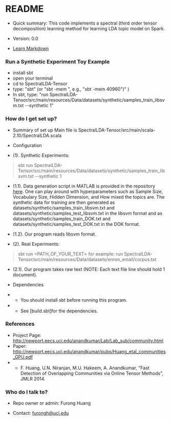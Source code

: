 # README #
* Quick summary: 
This code implements a spectral (third order tensor decomposition) learning method for learning LDA topic model on Spark. 

* Version: 0.0
* [Learn Markdown](https://bitbucket.org/tutorials/markdowndemo)

### Run a Synthetic Experiment Toy Example
* install sbt
* open your terminal
* cd to SpectralLDA-Tensor
* type: "sbt" (or "sbt -mem <Customized Memory>", e.g., "sbt -mem 40960")"
)
* In sbt, type: "run SpectralLDA-Tensor/src/main/resources/Data/datasets/synthetic/samples_train_libsvm.txt --synthetic 1"



### How do I get set up? ###


* Summary of set up
Main file is SpectralLDA-Tensor/src/main/scala-2.10/SpectralLDA.scala

* Configuration 

* (1). Synthetic Experiments:
> sbt
> run SpectralLDA-Tensor/src/main/resources/Data/datasets/synthetic/samples_train_libsvm.txt --synthetic 1

*    (1.1).  Data generation script in MATLAB is provided in the repository [here](https://bitbucket.org/furongh/spectral-lda/src/b5be6b9e2a45b824bbc60a0bb927eff6030f4256/Code/tensorfac/data/SyntheticDataGenerator.m?at=master&fileviewer=file-view-default). One can play around with hyperparameters such as Sample Size, Vocabulary Size, Hidden Dimension, and How mixed the topics are.  The synthetic data for training are then generated as datasets/synthetic/samples_train_libsvm.txt and datasets/synthetic/samples_test_libsvm.txt in the libsvm format and as datasets/synthetic/samples_train_DOK.txt and datasets/synthetic/samples_test_DOK.txt in the DOK format. 


 *   (1.2).  Our program reads libsvm format.


* (2). Real Experiments:
> sbt
> run <PATH_OF_YOUR_TEXT>
for example:
> run SpectralLDA-Tensor/src/main/resources/Data/datasets/enron_email/corpus.txt

*   (2.1).  Our program takes raw text (NOTE: Each text file line should hold 1 document). 

 

* Dependencies

* * You should install sbt before running this program.
* * See [build.sbt]for the dependencies.


### References ###
* Project Page: http://newport.eecs.uci.edu/anandkumar/Lab/Lab_sub/community.html
* Paper: http://newport.eecs.uci.edu/anandkumar/pubs/Huang_etal_communities_GPU.pdf
* * F. Huang, U.N. Niranjan, M.U. Hakeem, A. Anandkumar, "Fast Detection of Overlapping Communities via Online Tensor Methods", JMLR 2014.




### Who do I talk to? ###

* Repo owner or admin: Furong Huang 


* Contact: furongh@uci.edu
